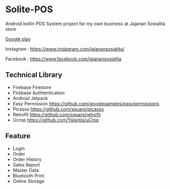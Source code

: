 # Solite-POS
Android kotlin POS System project for my own business at Jajanan Sosialita store

<a href="https://play.google.com/store/apps/details?id=com.socialite.solite_pos">Google play</a>

Instagram : https://www.instagram.com/jajanansosialita/

Facebook : https://www.facebook.com/jajanansosialita

## Technical Library
- Firebase Firestore
- Firebase Authtentication
- Android Jetpack
- Easy Permission https://github.com/googlesamples/easypermissions
- Picasso https://github.com/square/picasso
- Retrofit https://github.com/square/retrofit
- Ucrop https://github.com/Yalantis/uCrop
    
## Feature
- Login
- Order
- Order History
- Sales Report
- Master Data
- Bluetooth Print
- Online Storage
